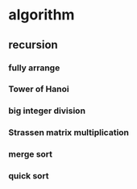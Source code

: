 # algorithm

## recursion
### fully arrange
### Tower of Hanoi
### big integer division
### Strassen matrix multiplication
### merge sort
### quick sort

## 
